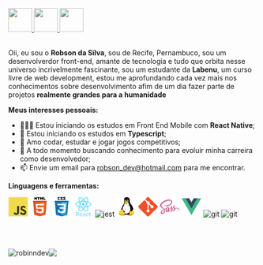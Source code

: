 <a href="https://github.com/robinndev" target="_blank">
  <img src="https://cdn.iconscout.com/icon/free/png-256/github-108-438008.png" width="48px" height="48px">
</a> 
<a href="https://www.instagram.com/by_robinn/" target="_blank">
  <img src="https://cdn.icon-icons.com/icons2/1211/PNG/512/1491579602-yumminkysocialmedia36_83067.png" width="48px" height="48px">
</a> 
<a href="https://www.linkedin.com/in/robson-silva-544830209/" target="_blank">
  <img src="https://i.ibb.co/Kx2GSrT/linkedin.png" width="48px" height="48px">
</a>

<br />
<br />

Oii, eu sou o **Robson da Silva**, sou de Recife, Pernambuco, sou um desenvolverdor front-end, amante de tecnologia e tudo que orbita nesse universo incrivelmente fascinante, sou um estudante da **Labenu**, um curso livre de web development, estou me aprofundando cada vez mais nos conhecimentos sobre desenvolvimento afim de um dia fazer parte de projetos **realmente grandes para a humanidade**

**Meus interesses pessoais:**

<!--   <img align="right" alt="GIF" src="https://i.ibb.co/7RQWwkR/tumblr-f5e3e121053ba8d807cc03a13ebfd1b8-23e814a1-1280.gif" width="20px" /> -->

- 👨🏽‍💻 Estou iniciando os estudos em Front End Mobile com **React Native**;
- 🤔 Estou iniciando os estudos em **Typescript**; 
- 💛 Amo codar, estudar e jogar jogos competitivos;
- 📝 A todo momento buscando conhecimento para evoluir minha carreira como desenvolvedor;
- 📫 Envie um email para robson_dev@hotmail.com para me encontrar.


**Linguagens e ferramentas:**  

<p align="left">
  <img src="https://raw.githubusercontent.com/devicons/devicon/master/icons/javascript/javascript-original.svg" alt="javascript" width="40" height="40"/>
  <img src="https://raw.githubusercontent.com/devicons/devicon/master/icons/html5/html5-original-wordmark.svg" alt="html5" width="40" height="40"/> 
  <img src="https://raw.githubusercontent.com/devicons/devicon/master/icons/css3/css3-original-wordmark.svg" alt="css3" width="40" height="40"/> 
  <img src="https://raw.githubusercontent.com/devicons/devicon/master/icons/react/react-original-wordmark.svg" alt="react" width="40" height="40"/> 
  <img src="https://www.learnstorybook.com/intro-to-storybook/logo-jest.png" alt="jest" width="40" height="40" />
  <img src="https://raw.githubusercontent.com/devicons/devicon/master/icons/linux/linux-original.svg" alt="linux" width="40" height="40" />
  <img src="https://raw.githubusercontent.com/devicons/devicon/master/icons/git/git-original.svg" alt="git" width="40" height="40"/>
  <img src="https://raw.githubusercontent.com/devicons/devicon/master/icons/sass/sass-original.svg" alt="git" width="40" height="40"/>
  <img src="https://raw.githubusercontent.com/devicons/devicon/master/icons/vuejs/vuejs-original.svg" alt="git" width="40" height="40"/>
  <img src="https://encrypted-tbn0.gstatic.com/images?q=tbn:ANd9GcTEAmAZJkl49wqGmS0dWhlGo-CYpaAT-g_WCA&usqp=CAU" alt="git" width="40" height="40"/>
  <img src="http://www.appcoda.com/wp-content/uploads/2015/04/react-native.png" alt="git" width="50" height="40"/>
 
</p>
<br /><br />

<div>
<p>
    <img align="left" src="https://github-readme-stats.vercel.app/api?username=robinndev&theme=tokyonight" alt="robinndev" height="170em"/>
</p>


<!-- <br /><br /><br /><br /><br /> -->

<img height="170em" src="https://github-readme-stats.vercel.app/api/top-langs/?username=robinndev&layout=compact&langs_count=7&theme=dracula"/>
  
  <div/>
